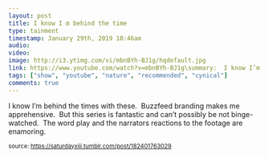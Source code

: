 ```yaml
---
layout: post
title: I know I m behind the time
type: tainment
timestamp: January 29th, 2019 10:46am
audio: 
video: 
image: http://i3.ytimg.com/vi/mbnBYh-BJ1g/hqdefault.jpg
link: https://www.youtube.com/watch?v=mbnBYh-BJ1g\summary:  I know I’m behind the times with these. Buzzfeed branding makes me apprehensive. But this series is fantastic and can’t possibly be not ...
tags: ["show", "youtube", "nature", "recommended", "cynical"]
comments: true
---
```

    
I know I’m behind the times with these.  Buzzfeed branding makes me apprehensive.  But this series is fantastic and can’t possibly be not binge-watched.  The word play and the narrators reactions to the footage are enamoring.
 
  
<small>source: https://saturdayxiii.tumblr.com/post/182401763029</small>